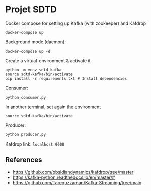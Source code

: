 # Projet SDTD

Docker compose for setting up Kafka (with zookeeper) and Kafdrop

```
docker-compose up
```

Background mode (daemon):

```
docker-compose up -d
```

Create a virtual-environment & activate it

```
python -m venv sdtd-kafka
source sdtd-kafka/bin/activate
pip install -r requirements.txt # Install dependencies
```

Consumer:

```
python consumer.py
```

In another terminal, set again the environment

```
source sdtd-kafka/bin/activate
```

Producer:

```
python producer.py
```

Kafdrop link: `localhost:9000`

## References

- https://github.com/obsidiandynamics/kafdrop/tree/master
- https://kafka-python.readthedocs.io/en/master/#
- https://github.com/Tarequzzaman/Kafka-Streaming/tree/main

